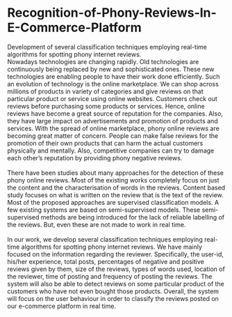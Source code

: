 # Recognition-of-Phony-Reviews-In-E-Commerce-Platform
Development of several classification techniques employing real-time algorithms for spotting phony internet reviews. <br/>
Nowadays technologies are changing rapidly. Old technologies are continuously being replaced by new and sophisticated ones. These new technologies are enabling people to have their work done efficiently. Such an evolution of technology is the online marketplace. We can shop across millions of products in variety of categories and give reviews on that particular product or service using online websites. Customers check out reviews before purchasing some products or services. Hence, online reviews have become a great source of reputation for the companies. Also, they have large impact on advertisements and promotion of products and services. With the spread of online marketplace, phony online reviews are becoming great matter of concern. People can make false reviews for the promotion of their own products that can harm the actual customers physically and mentally. Also, competitive companies can try to damage each other’s reputation by providing phony negative reviews.<br/><br/>
There have been studies about many approaches for the detection of these phony online reviews. Most of the existing works completely focus on just the content and the characterisation of words in the reviews. Content based study focuses on what is written on the review that is the text of the review. Most of the proposed approaches are supervised classification models. A few existing systems are based on semi-supervised models. These semi-supervised methods are being introduced for the lack of reliable labelling of the reviews. But, even these are not made to work in real time.<br/><br/>
In our work, we develop several classification techniques employing real-time algorithms for spotting phony internet reviews. We have mainly focused on the information regarding the reviewer. Specifically, the user-id, his/her experience, total posts, percentages of negative and positive reviews given by them, size of the reviews, types of words used, location of the reviewer, time of posting and frequency of posting the reviews. The system will also be able to detect reviews on some particular product of the customers who have not even bought those products. Overall, the system will focus on the user behaviour in order to classify the reviews posted on our e-commerce platform in real time.<br/>
